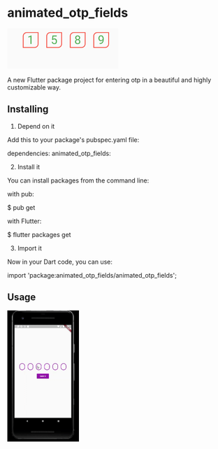# animated_otp_fields

![](images/First.png)

A new Flutter package project for entering otp in a beautiful and highly customizable way.

## Installing

1. Depend on it

Add this to your package's pubspec.yaml file:

dependencies:
  animated_otp_fields: <version>

2. Install it

You can install packages from the command line:

with pub:

$ pub get

with Flutter:

$ flutter packages get

3. Import it

Now in your Dart code, you can use:

import 'package:animated_otp_fields/animated_otp_fields';

## Usage

<img align ="center" src="https://github.com/dev-bharatgupta/animated_otp_fields/blob/master/images/Second.gif" height="300"/>

